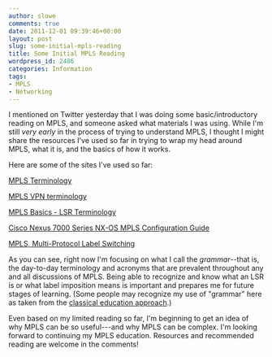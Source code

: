 ```yaml
---
author: slowe
comments: true
date: 2011-12-01 09:39:46+00:00
layout: post
slug: some-initial-mpls-reading
title: Some Initial MPLS Reading
wordpress_id: 2486
categories: Information
tags:
- MPLS
- Networking
---
```


I mentioned on Twitter yesterday that I was doing some basic/introductory reading on MPLS, and someone asked what materials I was using. While I'm still _very early_ in the process of trying to understand MPLS, I thought I might share the resources I've used so far in trying to wrap my head around MPLS, what it is, and the basics of how it works.

Here are some of the sites I've used so far:

[MPLS Terminology](http://cisco-press-traffic-engineering.org.ua/1587050315/ch02lev1sec1.html)  

[MPLS VPN terminology](http://wiki.nil.com/MPLS_VPN_terminology)  

[MPLS Basics - LSR Terminology](http://packet-lab.com/main/service-provider/ccip/item/111-mpls-basics-lsr-terminology.html)  

[Cisco Nexus 7000 Series NX-OS MPLS Configuration Guide](http://www.cisco.com/en/US/docs/switches/datacenter/sw/5_x/nx-os/mpls/configuration/guide/mp_mpls_overview.html)  

[MPLS, Multi-Protocol Label Switching](http://www.networksorcery.com/enp/protocol/mpls.htm)  

As you can see, right now I'm focusing on what I call the _grammar_--that is, the day-to-day terminology and acronyms that are prevalent throughout any and all discussions of MPLS. Being able to recognize and know what an LSR is or what label imposition means is important and prepares me for future stages of learning. (Some people may recognize my use of "grammar" here as taken from the [classical education approach](http://www.welltrainedmind.com/classical-education/).)

Even based on my limited reading so far, I'm beginning to get an idea of why MPLS can be so useful---and why MPLS can be complex. I'm looking forward to continuing my MPLS education. Resources and recommended reading are welcome in the comments!
